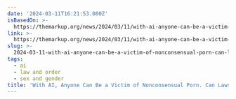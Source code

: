```yaml
---
date: '2024-03-11T16:21:53.000Z'
isBasedOn: >-
  https://themarkup.org/news/2024/03/11/with-ai-anyone-can-be-a-victim-of-nonconsensual-porn-can-laws-keep-up
link: >-
  https://themarkup.org/news/2024/03/11/with-ai-anyone-can-be-a-victim-of-nonconsensual-porn-can-laws-keep-up
slug: >-
  2024-03-11-with-ai-anyone-can-be-a-victim-of-nonconsensual-porn-can-laws-keep-up
tags:
  - ai
  - law and order
  - sex and gender
title: 'With AI, Anyone Can Be a Victim of Nonconsensual Porn. Can Laws Keep Up? – '
---
```


